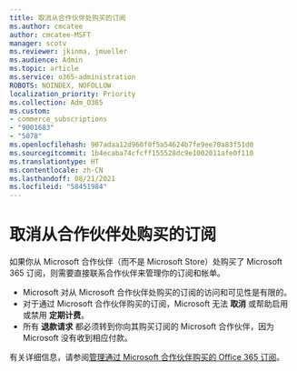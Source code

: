 ```yaml
---
title: 取消从合作伙伴处购买的订阅
ms.author: cmcatee
author: cmcatee-MSFT
manager: scotv
ms.reviewer: jkinma, jmueller
ms.audience: Admin
ms.topic: article
ms.service: o365-administration
ROBOTS: NOINDEX, NOFOLLOW
localization_priority: Priority
ms.collection: Adm_O365
ms.custom:
- commerce_subscriptions
- "9001683"
- "5078"
ms.openlocfilehash: 907adaa12d960f0f5a54624b7fe9ee70a83f51d0
ms.sourcegitcommit: 1b4ecaba74cfcff155528dc9e1002011afe0f110
ms.translationtype: HT
ms.contentlocale: zh-CN
ms.lasthandoff: 08/21/2021
ms.locfileid: "58451984"
---
```

# <a name="cancel-subscription-from-partner"></a>取消从合作伙伴处购买的订阅

如果你从 Microsoft 合作伙伴（而不是 Microsoft Store）处购买了 Microsoft 365 订阅，则需要直接联系合作伙伴来管理你的订阅和帐单。

- Microsoft 对从 Microsoft 合作伙伴处购买的订阅的访问和可见性是有限的。 
- 对于通过 Microsoft 合作伙伴购买的订阅，Microsoft 无法 **取消** 或帮助启用或禁用 **定期计费**。 
- 所有 **退款请求** 都必须转到你向其购买订阅的 Microsoft 合作伙伴，因为 Microsoft 没有收到相应付款。 

有关详细信息，请参阅[管理通过 Microsoft 合作伙伴购买的 Office 365 订阅](https://support.microsoft.com/help/4230739/microsoft-account-manage-office-365-subscription-from-third-party)。 
